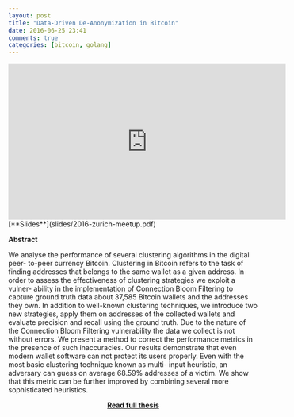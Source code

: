 ```yaml
---
layout: post
title: "Data-Driven De-Anonymization in Bitcoin"
date: 2016-06-25 23:41
comments: true
categories: [bitcoin, golang]
---
```


<iframe width="560" height="315" src="https://www.youtube.com/embed/HScK4pkDNds" frameborder="0" allowfullscreen></iframe>
[**Slides**](slides/2016-zurich-meetup.pdf)


**Abstract**

We analyse the performance of several clustering algorithms in the digital peer-
to-peer currency Bitcoin. Clustering in Bitcoin refers to the task of finding
addresses that belongs to the same wallet as a given address.
In order to assess the effectiveness of clustering strategies we exploit a vulner-
ability in the implementation of Connection Bloom Filtering to capture ground
truth data about 37,585 Bitcoin wallets and the addresses they own. In addition
to well-known clustering techniques, we introduce two new strategies, apply them
on addresses of the collected wallets and evaluate precision and recall using the
ground truth. Due to the nature of the Connection Bloom Filtering vulnerability
the data we collect is not without errors. We present a method to correct the
performance metrics in the presence of such inaccuracies.
Our results demonstrate that even modern wallet software can not protect its
users properly. Even with the most basic clustering technique known as multi-
input heuristic, an adversary can guess on average 68.59% addresses of a victim.
We show that this metric can be further improved by combining several more
sophisticated heuristics.

[<center>**Read full thesis**</center>](/papers/thesis.pdf)

